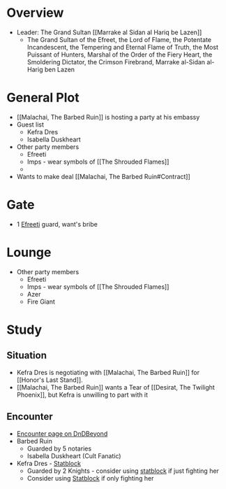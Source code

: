 # Overview

* Leader: The Grand Sultan [[Marrake al Sidan al Hariq be Lazen]]
	- The Grand Sultan of the Efreet, the Lord of Flame, the Potentate Incandescent, the Tempering and Eternal Flame of Truth, the Most Puissant of Hunters, Marshal of the Order of the Fiery Heart, the Smoldering Dictator, the Crimson Firebrand, Marrake al-Sidan al-Harig ben Lazen

# General Plot

* [[Malachai, The Barbed Ruin]] is hosting a party at his embassy
* Guest list
	* Kefra Dres
	* Isabella Duskheart
* Other party members
	* Efreeti
	* Imps - wear symbols of [[The Shrouded Flames]]
	* 
* Wants to make deal [[Malachai, The Barbed Ruin#Contract]]

# Gate

* 1 [Efreeti](https://www.dndbeyond.com/monsters/16854-efreeti) guard, want's bribe

# Lounge

* Other party members
	* Efreeti
	* Imps - wear symbols of [[The Shrouded Flames]]
	* Azer
	* Fire Giant

# Study

## Situation

* Kefra Dres is negotiating with [[Malachai, The Barbed Ruin]] for [[Honor's Last Stand]].
* [[Malachai, The Barbed Ruin]] wants a Tear of [[Desirat, The Twilight Phoenix]], but Kefra is unwilling to part with it

## Encounter

* [Encounter page on DnDBeyond](https://www.dndbeyond.com/encounters/afd3ef71-ab30-4277-98a2-4562eba3fa25)
* Barbed Ruin
	* Guarded by 5 notaries
	* Isabella Duskheart (Cult Fanatic)
* Kefra Dres - [Statblock](https://www.dndbeyond.com/monsters/4485775-argan-rael)
	* Guarded by 2 Knights - consider using [statblock](https://www.dndbeyond.com/monsters/4485983-radlee-thugram) if just fighting her
	* Consider using [Statblock](https://www.dndbeyond.com/monsters/4485775-argan-rael) if only fighting her